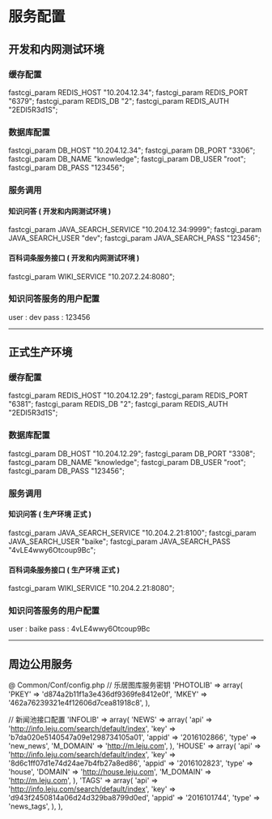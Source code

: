 # 服务配置

## 开发和内网测试环境

### 缓存配置
fastcgi_param			REDIS_HOST			"10.204.12.34";
fastcgi_param			REDIS_PORT			"6379";
fastcgi_param			REDIS_DB			"2";
fastcgi_param			REDIS_AUTH			"2EDI5R3d1S";

### 数据库配置
fastcgi_param			DB_HOST				"10.204.12.34";
fastcgi_param			DB_PORT				"3306";
fastcgi_param			DB_NAME				"knowledge";
fastcgi_param			DB_USER				"root";
fastcgi_param			DB_PASS				"123456";

### 服务调用
#### 知识问答 ( 开发和内网测试环境 )
fastcgi_param			JAVA_SEARCH_SERVICE			"10.204.12.34:9999";
fastcgi_param			JAVA_SEARCH_USER			"dev";
fastcgi_param			JAVA_SEARCH_PASS			"123456";
#### 百科词条服务接口 ( 开发和内网测试环境 )
fastcgi_param			WIKI_SERVICE				"10.207.2.24:8080";

### 知识问答服务的用户配置

user : dev
pass : 123456


----

## 正式生产环境

### 缓存配置
fastcgi_param			REDIS_HOST			"10.204.12.29";
fastcgi_param			REDIS_PORT			"6381";
fastcgi_param			REDIS_DB			"2";
fastcgi_param			REDIS_AUTH			"2EDI5R3d1S";

### 数据库配置
fastcgi_param			DB_HOST				"10.204.12.29";
fastcgi_param			DB_PORT				"3308";
fastcgi_param			DB_NAME				"knowledge";
fastcgi_param			DB_USER				"root";
fastcgi_param			DB_PASS				"123456";


### 服务调用
#### 知识问答 ( 生产环境 正式 )
fastcgi_param			JAVA_SEARCH_SERVICE			"10.204.2.21:8100";
fastcgi_param			JAVA_SEARCH_USER			"baike";
fastcgi_param			JAVA_SEARCH_PASS			"4vLE4wwy6Otcoup9Bc";
#### 百科词条服务接口 ( 生产环境 正式 )
fastcgi_param			WIKI_SERVICE				"10.204.2.21:8080";


### 知识问答服务的用户配置

user : baike
pass : 4vLE4wwy6Otcoup9Bc


----

## 周边公用服务

@ Common/Conf/config.php
// 乐居图库服务密钥
'PHOTOLIB' => array(
	'PKEY' => 'd874a2b11f1a3e436df9369fe8412e0f',
	'MKEY' => '462a76239321e4f12606d7cea81918c8',
),

// 新闻池接口配置
'INFOLIB' => array(
	'NEWS' => array(
		'api'	=> 'http://info.leju.com/search/default/index',
		'key'	=> 'b7da020e5140547a09e1298734105a01',
		'appid'	=> '2016102866',
		'type'	=> 'new_news',
		'M_DOMAIN' => 'http://m.leju.com',
	),
	'HOUSE' => array(
		'api'	=> 'http://info.leju.com/search/default/index',
		'key'	=> '8d6c1ff07d1e74d24ae7b4fb27a8ed86',
		'appid'	=> '2016102823',
		'type'	=> 'house',
		'DOMAIN' => 'http://house.leju.com',
		'M_DOMAIN' => 'http://m.leju.com',
	),
	'TAGS' => array(
		'api'	=> 'http://info.leju.com/search/default/index',
		'key'	=> 'd943f2450814a06d24d329ba8799d0ed',
		'appid'	=> '2016101744',
		'type'	=> 'news_tags',
	),
),
